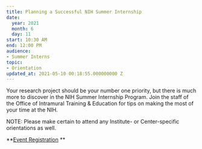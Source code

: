 ```yaml
---
title: Planning a Successful NIH Summer Internship
date:
  year: 2021
  month: 6
  day: 11
start: 10:30 AM
end: 12:00 PM
audience:
- Summer Interns
topic:
- Orientation
updated_at: 2021-05-10 00:18:55.000000000 Z
---
```

Your research project should be your number one priority, but there is
much more to discover in the NIH Summer Internship Program. Join the
staff of the Office of Intramural Training &amp; Education for tips on
making the most of your time at the NIH.

NOTE: Please make certain to attend any Institute- or Center-specific
orientations as well.

**[Event Registration][1] **

 



[1]: https://nih.zoomgov.com/meeting/register/vJItf--pqTIrE2V7r5ddB8ecPXUwVNU2Sqs
